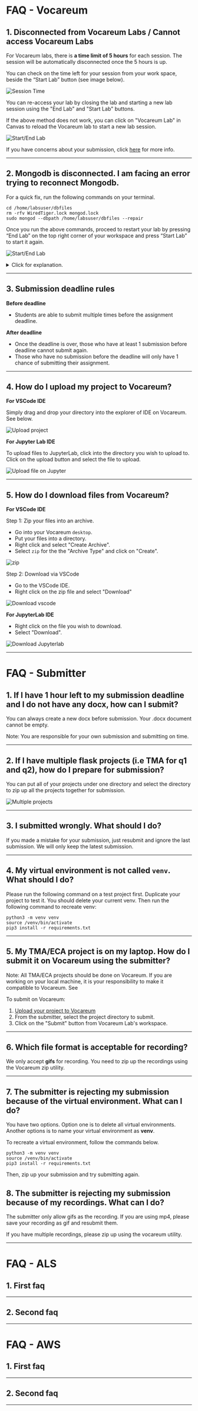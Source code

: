 # FAQ - Vocareum

## 1. Disconnected from Vocareum Labs / Cannot access Vocareum Labs

For Vocareum labs, there is **a time limit of 5 hours** for each session. The session will be automatically disconnected once the 5 hours is up. 

You can check on the time left for your session from your work space, beside the “Start Lab” button (see image below). 

![Session Time](images/voc-session-time.png)

You can re-access your lab by closing the lab and starting a new lab session using the "End Lab" and "Start Lab" buttons. 


If the above method does not work, you can click on "Vocareum Lab" in Canvas to reload the Vocareum lab to start a new lab session.

![Start/End Lab](images/voc-canvas.png)


If you have concerns about your submission, click [here](#3-submission-deadline-rules) for more info.

---

## 2. Mongodb is disconnected. I am facing an error trying to reconnect Mongodb.

For a quick fix, run the following commands on your terminal.
```
cd /home/labsuser/dbfiles
rm -rfv WiredTiger.lock mongod.lock
sudo mongod --dbpath /home/labsuser/dbfiles --repair
```

Once you run the above commands, proceed to restart your lab by pressing “End Lab” on the top right corner of your workspace and press “Start Lab” to start it again.

![Start/End Lab](images/voc-start-end.png)


<details>
  <summary>Click for explanation.</summary>  
Usually when this happens, it means that the previous Mongodb run was not logged off properly and the lock file was not removed. The commands above try to remove hte lock file.

</details>

---

## 3. Submission deadline rules


**Before deadline**
- Students are able to submit multiple times before the assignment deadline. 

**After deadline**
- Once the deadline is over, those who have at least 1 submission before deadline cannot submit again. 
- Those who have no submission before the deadline will only have 1 chance of submitting their assignment.

---

## 4. How do I upload my project to Vocareum?

**For VSCode IDE**

Simply drag and drop your directory into the explorer of IDE on Vocareum. See below.

![Upload project](images/upload.gif)

**For Jupyter Lab IDE**

To upload files to JupyterLab, click into the directory you wish to upload to. Click on the upload button and select the file to upload.

![Upload file on Jupyter](images/upload_jupyter.gif)

---

## 5. How do I download files from Vocareum?

**For VSCode IDE**

Step 1: Zip your files into an archive.

- Go into your Vocareum `desktop`.
- Put your files into a directory.
- Right click and select "Create Archive". 
- Select `zip` for the the "Archive Type" and click on "Create".

![zip](images/zip.png)

Step 2: Download via VSCode

- Go to the VSCode IDE.
- Right click on the zip file and select "Download"

![Download vscode](images/download_vscode.png)


**For JupyterLab IDE**

- Right click on the file you wish to download.
- Select "Download".

![Download Jupyterlab](images/download_juptyer.png)

---

# FAQ - Submitter

## 1. If I have 1 hour left to my submission deadline and I do not have any docx, how can I submit?

You can always create a new docx before submission. Your .docx document cannot be empty. 

Note: You are responsible for your own submission and submitting on time.

---

## 2. If I have multiple flask projects (i.e TMA for q1 and q2), how do I prepare for submission?

You can put all of your projects under one directory and select the directory to zip up all the projects together for submission. 

![Multiple projects](images/multiple_qns.png)

---

## 3. I submitted wrongly. What should I do?

If you made a mistake for your submission, just resubmit and ignore the last submission. We will only keep the latest submission. 

---

## 4. My virtual environment is not called `venv`. What should I do?

Please run the following command on a test project first. Duplicate your project to test it. You should delete your current venv. Then run the following command to recreate venv:
```
python3 -m venv venv
source /venv/bin/activate
pip3 install -r requirements.txt
```

---

## 5. My TMA/ECA project is on my laptop. How do I submit it on Vocareum using the submitter?

Note: All TMA/ECA projects should be done on Vocareum. If you are working on your local machine, it is your responsibility to make it compatible to Vocareum. See <insert link to state that all work should be done on vocareum>

To submit on Vocareum:
1. [Upload your project to Vocareum](#4-how-do-i-upload-my-project-to-vocareum)
2. From the submitter, select the project directory to submit.
3. Click on the "Submit" button from Vocareum Lab's workspace.

---
  
## 6. Which file format is acceptable for recording?

We only accept **gifs** for recording. You need to zip up the recordings using the Vocareum zip utility.

  
---
  
## 7. The submitter is rejecting my submission because of the virtual environment. What can I do? 

You have two options. Option one is to delete all virtual environments. Another options is to name your virtual environment as **venv**. 

To recreate a virtual environment, follow the commands below. 
```
python3 -m venv venv
source /venv/bin/activate
pip3 install -r requirements.txt
```
  
Then, zip up your submission and try submitting again. 
  
  
## 8. The submitter is rejecting my submission because of my recordings. What can I do? 
  
The submitter only allow gifs as the recording. If you are using mp4, please save your recording as gif and resubmit them.

If you have multiple recordings, please zip up using the vocareum utility. 
  
---

# FAQ - ALS

## 1. First faq

---

## 2. Second faq

---
# FAQ - AWS

## 1. First faq

---
## 2. Second faq

---
